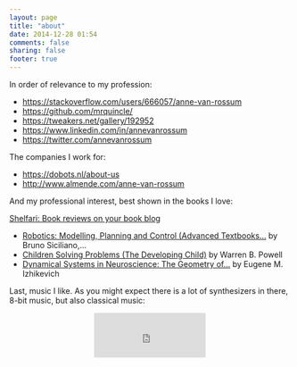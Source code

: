 ```yaml
---
layout: page
title: "about"
date: 2014-12-28 01:54
comments: false
sharing: false
footer: true
---
```


In order of relevance to my profession:

* <https://stackoverflow.com/users/666057/anne-van-rossum>
* <https://github.com/mrquincle/>
* <https://tweakers.net/gallery/192952>
* <https://www.linkedin.com/in/annevanrossum>
* <https://twitter.com/annevanrossum>

The companies I work for:

* <https://dobots.nl/about-us>
* <http://www.almende.com/anne-van-rossum>

And my professional interest, best shown in the books I love:

<div id="ShelfariWidget263702"><a href='http://www.shelfari.com/'>Shelfari: Book reviews on your book blog</a><script src="{{ root_url }}/javascripts/widget.js?r=32909" type="text/javascript" language="javascript"></script></div><noscript><ul><li><a href="http://www.shelfari.com/books/2690831/Robotics-Modelling-Planning-and-Control-(Advanced-Textbooks-in-C?widgetId=263702">Robotics: Modelling, Planning and Control (Advanced Textbooks...</a> by Bruno Siciliano,...</li><li><a href="http://www.shelfari.com/books/1667933/Children-Solving-Problems-(The-Developing-Child)?widgetId=263702">Children Solving Problems (The Developing Child)</a> by Warren B. Powell</li><li><a href="http://www.shelfari.com/books/735633/Dynamical-Systems-in-Neuroscience-The-Geometry-of-Excitability-a?widgetId=263702">Dynamical Systems in Neuroscience: The Geometry of...</a> by Eugene M. Izhikevich</li></ul></noscript>

Last, music I like. As you might expect there is a lot of synthesizers in there, 8-bit music, but also classical music:

<center>
<iframe src="https://embed.spotify.com/?uri=http://open.spotify.com/user/mrquincle/starred" width="200" height="80" frameborder="0" allowtransparency="true"></iframe>
</center>
